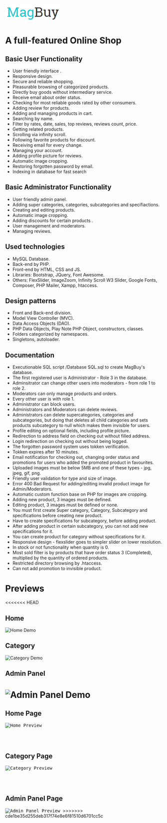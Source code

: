 ![alt text](web/assets/images/logo.png)

# A full-featured Online Shop


## Basic User Functionality


- User friendly interface .
- Responsive design.
- Secure and reliable shopping.
- Pleasurable browsing of categorized products.
- Directly buy goods without intermediary service.
- Receive email about order status.
- Checking for most reliable goods rated by other consumers.
- Adding review for products.
- Adding and managing products in cart.
- Searching by name.
- Filter by rates, date, sales, top reviews, reviews count, price.
- Getting related products.
- Scrolling via infinity scroll.
- Following favorite products for discount.
- Receiving email for every change.
- Managing your account.
- Adding profile picture for reviews.
- Automatic image cropping.
- Restoring forgotten password by email.
- Indexing in database for fast search

## Basic Administrator Functionality

- User friendly admin panel.
- Adding super categories, categories, subcategories and specifiactions.
- Creating and editing products.
- Automatic image cropping.
- Adding discounts for certain products .
- User management and moderators.
- Managing reviews.

## Used technologies

- MySQL Database.
- Back-end by PHP.
- Front-end by HTML, CSS and JS.
- Libraries: Bootstrap, JQuery, Font Awesome.
- Others: FlexSlider, ImageZoom, Infinity Scroll W3 Slider, Google Fonts, Composer, PHP Mailer, Xampp, htaccess.

## Design patterns

- Front and Back-end division.
- Model View Controller (MVC).
- Data Access Objects (DAO).
- PHP Data Objects, Play Note PHP Object, constructors, classes.
- Folders categorized by namespaces.
- Singletons, autoloader.

## Documentation

- Executionable SQL script /Database SQL.sql to create MagBuy's database.
- The first registered user is Administrator - Role 3 in the database.
- Adminsitrator can change other users into moderators - from role 1 to role 2.
- Moderators can only manage products and orders.
- Every other user is with role 1.
- Administrator can block users.
- Administrators and Moderators can delete reviews.
- Administrators can delete supercategories, categories and subcategories, but doing that deletes
all child categories and sets products subcategory to null which makes them invisible for users.
- Profile editing on optional fields, including profile picture.
- Redirection to address field on checking out without filled address.
- Login redirection on checking out without being logged.
- The forgotten password system uses tokken verification.
- Tokken expires after 10 minutes.
- Email notification for checking out, changing order status and promotions for users who added the
promoted product in favourites.
- Uploaded images must be below 5MB and one of these types - jpg, jpeg, gif, png. 
- Friendly user validation for type and size of image.
- Error 400 Bad Request for adding/editing invalid product image for Admin/Moderators.
- Automatic custom function base on PHP for images are cropping.
- Adding new product, 3 images must be defined.
- Editing product, 3 images must be defined or none.
- You must first create Super category, Category, Subcategory and specifications
before creating new product.
- Have to create specifications for subcategory, before adding product.
- After adding product in certain subcategory, you can not add new specifications for it.
- You can create product for category without specifications for it.
- Responsive design - flexslider goes to simpler slider on lower resolution.
- In stock or not functionality when quantity is 0.
- Most sold filter is by products that have order status 3 (Completed), multiplied by the quantity of
ordered products.
- Restricted directory browsing by .htaccess. 
- Can not add promotion to invisible product.


# Previews

<<<<<<< HEAD
## Home
![Home Demo](https://raw.githubusercontent.com/lgadzhev/MagBuy/master/Demo1.jpg)
## Category
![Category Demo](https://raw.githubusercontent.com/lgadzhev/MagBuy/master/Demo2.jpg)
## Admin Panel
![Admin Panel Demo](https://raw.githubusercontent.com/lgadzhev/MagBuy/master/Demo3.jpg)
=======
## Home Page

<kbd>
<img src="https://raw.githubusercontent.com/lgadzhev/MagBuy/master/Demo1.JPG" alt="Home Preview">
</kbd>

<br/><br/>

## Category Page

<kbd>
<img src="https://raw.githubusercontent.com/lgadzhev/MagBuy/master/Demo2.JPG" alt="Category Preview">
</kbd>

<br/><br/>

## Admin Panel Page

<kbd>
<img src="https://raw.githubusercontent.com/lgadzhev/MagBuy/master/Demo3.JPG" alt="Admin Panel Preview">
</kbd>
>>>>>>> cde1be35d255deb317f74e8e6f81510d6701cc5c
